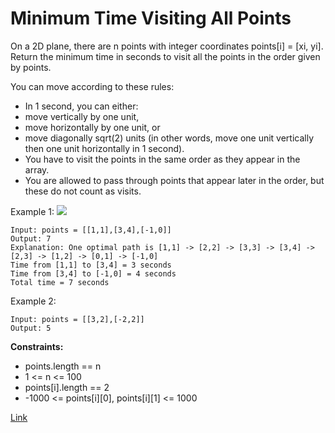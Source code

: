 # Minimum Time Visiting All Points
On a 2D plane, there are n points with integer coordinates points[i] = [xi, yi]. Return the minimum time in seconds to visit all the points in the order given by points.

You can move according to these rules:

- In 1 second, you can either:
- move vertically by one unit,
- move horizontally by one unit, or
- move diagonally sqrt(2) units (in other words, move one unit vertically then one unit horizontally in 1 second).
- You have to visit the points in the same order as they appear in the array.
- You are allowed to pass through points that appear later in the order, but these do not count as visits.


Example 1:
![](https://assets.leetcode.com/uploads/2019/11/14/1626_example_1.PNG)
```
Input: points = [[1,1],[3,4],[-1,0]]
Output: 7
Explanation: One optimal path is [1,1] -> [2,2] -> [3,3] -> [3,4] -> [2,3] -> [1,2] -> [0,1] -> [-1,0]   
Time from [1,1] to [3,4] = 3 seconds 
Time from [3,4] to [-1,0] = 4 seconds
Total time = 7 seconds
```

Example 2:

```
Input: points = [[3,2],[-2,2]]
Output: 5
```

**Constraints:**

- points.length == n
- 1 <= n <= 100
- points[i].length == 2
- -1000 <= points[i][0], points[i][1] <= 1000

[Link](https://leetcode.com/problems/minimum-time-visiting-all-points/)
